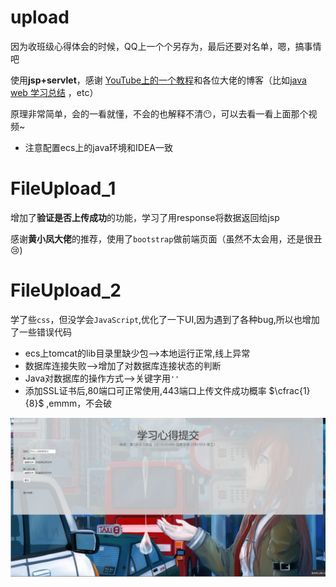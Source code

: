 #  upload

因为收班级心得体会的时候，QQ上一个个另存为，最后还要对名单，嗯，搞事情吧

使用**jsp+servlet**，感谢 [YouTube上的一个教程](https://www.youtube.com/watch?v=LeFCQR516_U&list=WL&index=2&t=1313s)和各位大佬的博客（比如[java web 学习总结](https://www.cnblogs.com/xdp-gacl/p/3729033.html) ，etc）

原理非常简单，会的一看就懂，不会的也解释不清:no_mouth:，可以去看一看上面那个视频~

+  注意配置ecs上的java环境和IDEA一致

#  FileUpload_1

增加了**验证是否上传成功**的功能，学习了用response将数据返回给jsp

感谢**黄小凤大佬**的推荐，使用了`bootstrap`做前端页面（虽然不太会用，还是很丑:cry:)

#  FileUpload_2

学了些`css`，但没学会`JavaScript`,优化了一下UI,因为遇到了各种bug,所以也增加了一些错误代码



+ ecs上tomcat的lib目录里缺少包-->本地运行正常,线上异常
+ 数据库连接失败-->增加了对数据库连接状态的判断
+ Java对数据库的操作方式-->关键字用`''`
+ 添加SSL证书后,80端口可正常使用,443端口上传文件成功概率 $\cfrac{1}{8}$ ,emmm，不会破

![img](样例.png)

